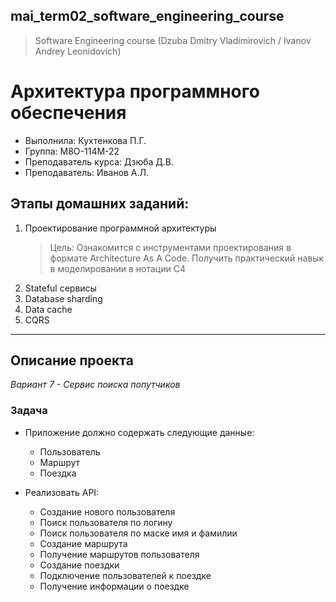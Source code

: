 ## mai_term02_software_engineering_course
> Software Engineering course (Dzuba Dmitry Vladimirovich / Ivanov Andrey Leonidovich)


# Архитектура программного обеспечения

* Выполнила: Кухтенкова П.Г.
* Группа: M8O-114M-22
* Преподаватель курса: Дзюба Д.В.
* Преподаватель: Иванов А.Л.

## Этапы домашних заданий:

1. Проектирование программной архитектуры
    > Цель: Ознакомится с инструментами проектирования в формате Architecture As A Code. Получить практический навык в моделировании в нотации C4
2. Stateful сервисы
3. Database sharding
4. Data cache
5. CQRS

---

## Описание проекта
*Вариант 7 - Сервис поиска попутчиков*	

### Задача

* Приложение должно содержать следующие данные:
    * Пользователь
    * Маршрут
    * Поездка

* Реализовать API:
    * Создание нового пользователя
    * Поиск пользователя по логину
    * Поиск пользователя по маске имя и фамилии
    * Создание маршрута
    * Получение маршрутов пользователя
    * Создание поездки
    * Подключение пользователей к поездке
    * Получение информации о поездке